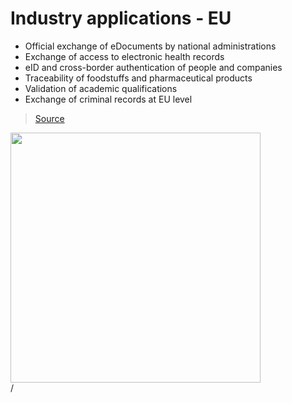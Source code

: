 # Industry applications - EU

<div grid="~ cols-2 gap-2" m="t-2">
<div>


- Official exchange of eDocuments by national administrations
- Exchange of access to electronic health records
- eID and cross-border authentication of people and companies
- Traceability of foodstuffs and pharmaceutical products
- Validation of academic qualifications
- Exchange of criminal records at EU level

> [Source](https://digital-strategy.ec.europa.eu/en/policies/blockchain-strategy)


</div>
  <div>
    <img border="rounded" src="/european-tea.gif" width="400">
  </div>
</div>
<div class="absolute right-5px bottom-5px">
<SlideCurrentNo /> / <SlidesTotal />
</div>